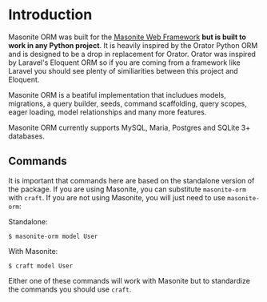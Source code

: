 # Introduction

Masonite ORM was built for the [Masonite Web Framework](https://www.github.com/masoniteframework/masonite) **but is built to work in any Python project**. It is heavily inspired by the Orator Python ORM and is designed to be a drop in replacement for Orator. Orator was inspired by Laravel's Eloquent ORM so if you are coming from a framework like Laravel you should see plenty of similiarities between this project and Eloquent.

Masonite ORM is a beatiful implementation that includues models, migrations, a query builder, seeds, command scaffolding, query scopes, eager loading, model relationships and many more features.

Masonite ORM currently supports MySQL, Maria, Postgres and SQLite 3+ databases.

## Commands

It is important that commands here are based on the standalone version of the package. If you are using Masonite, you can substitute `masonite-orm` with `craft`. If you are not using Masonite, you will just need to use `masonite-orm`:

Standalone:

```
$ masonite-orm model User
```

With Masonite:

```
$ craft model User
```

Either one of these commands will work with Masonite but to standardize the commands you should use `craft`.
